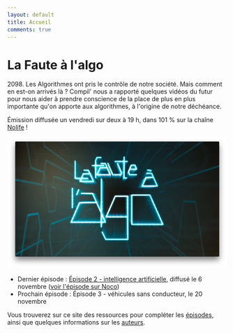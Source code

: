 ```yaml
---
layout: default
title: Accueil
comments: true
---
```


# La Faute à l'algo

<div class="message">
2098. Les Algorithmes ont pris le contrôle de notre société. Mais comment en est-on arrivés là ? Compil' nous a rapporté quelques vidéos du futur pour nous aider à prendre conscience de la place de plus en plus importante qu'on apporte aux algorithmes, à l'origine de notre déchéance.
</div>

Émission diffusée un vendredi sur deux à 19 h, dans 101 % sur la chaîne [Nolife](http://www.nolife-tv.com) !

![La Faute à l'algo](/static/fautealgo.png "La Faute à l'algo")

- Dernier épisode : [Épisode 2 - intelligence artificielle](/ep2/), diffusé le 6 novembre
([voir l'épisode sur Noco](http://noco.tv/emission/23836/nolife/la-faute-a-l-algo/02-intelligence-artificielle))
- Prochain épisode : Épisode 3 - véhicules sans conducteur, le 20 novembre

Vous trouverez sur ce site des ressources pour compléter les [épisodes](/eps/), ainsi que quelques informations sur les [auteurs](/about/).
